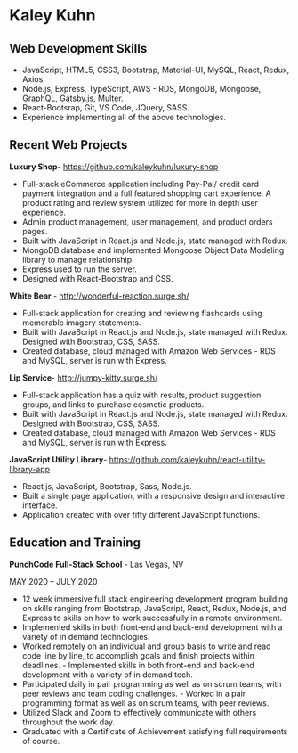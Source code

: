 # Kaley Kuhn

## Web Development Skills
  - JavaScript, HTML5, CSS3, Bootstrap, Material-UI, MySQL, React, Redux, Axios.
  - Node.js, Express, TypeScript, AWS - RDS, MongoDB, Mongoose, GraphQL, Gatsby.js, Multer.
  - React-Bootsrap, Git, VS Code, JQuery, SASS.
  - Experience implementing all of the above technologies.
  
## Recent Web Projects
  **Luxury Shop**-​ ​https://github.com/kaleykuhn/luxury-shop
  
  - Full-stack eCommerce application including Pay-Pal/ credit card payment integration and a full featured shopping cart experience. A product rating and review system utilized for more in depth user experience.
  - Admin product management, user management, and product orders pages.
  - Built with JavaScript in React.js and Node.js, state managed with Redux.
  - MongoDB database and implemented Mongoose Object Data Modeling library to manage relationship.  
  - Express used to run the server.
  - Designed with React-Bootstrap and CSS.

**White Bear** -​ ​http://wonderful-reaction.surge.sh/

  - Full-stack application for creating and reviewing flashcards using memorable imagery statements.  
  - Built with JavaScript in React.js and Node.js, state managed with Redux. Designed with Bootstrap, CSS, SASS.
  - Created database, cloud managed with Amazon Web Services - RDS and MySQL, server is run with Express.

**Lip Service**-​ ​http://jumpy-kitty.surge.sh/
  
  - Full-stack application has a quiz with results, product suggestion groups, and links to purchase cosmetic products.
  - Built with JavaScript in React.js and Node.js, state managed with Redux. Designed with Bootstrap, CSS, SASS.
  - Created database, cloud managed with Amazon Web Services - RDS and MySQL, server is run with Express.
  
**JavaScript Utility Library**-​ ​https://github.com/kaleykuhn/react-utility-library-app

  - React js, JavaScript, Bootstrap, Sass, Node.js.
  - Built a single page application, with a responsive design and interactive interface.
  - Application created with over fifty different JavaScript functions.

## Education and Training

**PunchCode Full-Stack School** -
Las Vegas, NV

M​AY​ 2020 – J​ULY​ 2020

  - 12 week immersive full stack engineering development program building on skills ranging from Bootstrap, JavaScript, React, Redux, Node.js, and Express to skills on how to work successfully in a remote environment.
  - Implemented skills in both front-end and back-end development with a variety of in demand technologies.
  - Worked remotely on an individual and group basis to write and read code line by line, to accomplish goals and
finish projects within deadlines.  - Implemented skills in both front-end and back-end development with a variety of in demand tech.
  - Participated daily in pair programming as well as on scrum teams, with peer reviews and team coding challenges.  - Worked in a pair programming format as well as on scrum teams, with peer reviews.
  - Utilized Slack and Zoom to effectively communicate with others throughout the work day.
  - Graduated with a Certificate of Achievement satisfying full requirements of course.


